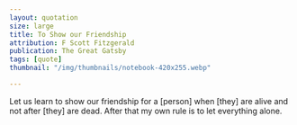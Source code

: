 ```yaml
---
layout: quotation
size: large
title: To Show our Friendship
attribution: F Scott Fitzgerald
publication: The Great Gatsby
tags: [quote]
thumbnail: "/img/thumbnails/notebook-420x255.webp"

---
```


Let us learn to show our friendship for a [person] when [they] are
alive and not after [they] are dead. After that my own rule is to let
everything alone.
